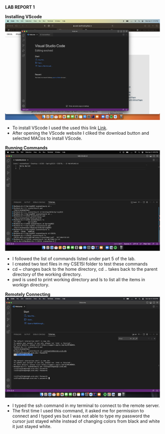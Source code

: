 **LAB REPORT 1**

**Installing VScode**
![Image](Installing_VScode.png)
* To install VScode I used the used this link [Link](https://code.visualstudio.com/).
* After opening the VScode website I cliked the download button and selected MACos to install VScode.

**Running Commands**
![Image](Running_Commands.png)
* I followed the list of commands listed under part 5 of the lab.
* I created two text files in my CSE15l folder to test these commands
* cd ~ changes back to the home directory, cd .. takes back to the parent directory of the working directory. 
* pwd is used to print working directory and ls to list all the items in workign directory.

**Remotely Connecting**
![Image](Remotely_Connecting.png)
* I typed the ssh command in my terminal to connect to the remote server.
* The first time I used this command, it asked me for permission to connect and I typed yes but I was not able to type my password the cursor just stayed white instead of changing colors from black and white it just stayed white. 
